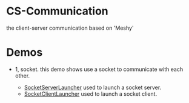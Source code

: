 # CS-Communication
the client-server communication based on 'Meshy'

# Demos
- 1, socket. this demo shows use a socket to communicate with each other. 
  
  - [SocketServerLauncher](https://github.com/LightSun/CS-Communication/blob/master/CS-coomunication/src/test/java/com/heaven7/java/cs/communication/sample/SocketServerLauncher.java)  used to launch a socket server.
  - [SocketClientLauncher](https://github.com/LightSun/CS-Communication/blob/master/CS-coomunication/src/test/java/com/heaven7/java/cs/communication/sample/SocketClientLauncher.java) used to launch a socket client.
